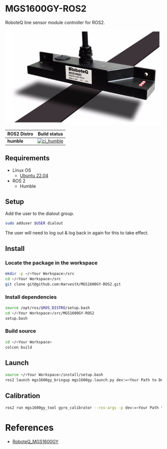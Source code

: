 # MGS1600GY-ROS2
RoboteQ line sensor module controller for ROS2.

![Image](./media/MGS1600GY.png)


| ROS2 Distro  | Build status                                                                                                                                                                           |
| ------------ | -------------------------------------------------------------------------------------------------------------------------------------------------------------------------------------- |
| **humble**   | [![ci_humble](https://github.com/HarvestX/MGS1600GY-ROS2/actions/workflows/ci_humble.yml/badge.svg)](https://github.com/HarvestX/MGS1600GY-ROS2/actions/workflows/ci_humble.yml)       |

## Requirements
- Linux OS
  - [Ubuntu 22.04](https://releases.ubuntu.com/22.04/)
- ROS 2
  - Humble

## Setup
Add the user to the dialout group.

```bash
sudo adduser $USER dialout
```

The user will need to log out & log back in again for this to take effect.

## Install
### Locate the package in the workspace
```bash
mkdir -p ~/<Your Workspace>/src
cd ~/<Your Workspace>/src
git clone git@github.com:HarvestX/MGS1600GY-ROS2.git
```

### Install dependencies
```bash
source /opt/ros/$ROS_DISTRO/setup.bash
cd ~/<Your Workspace>/src/MGS1600GY-ROS2
setup.bash
```

### Build source
```bash
cd ~/<Your Workspace>
colcon build
```

## Launch
```bash
source ~/<Your Workspace>/install/setup.bash
ros2 launch mgs1600gy_bringup mgs1600gy.launch.py dev:=<Your Path to Device>
```

## Calibration
```bash
ros2 run mgs1600gy_tool gyro_calibrator --ros-args -p dev:=<Your Path to Device>
```

# References
- [RoboteQ_MGS1600GY](https://www.roboteq.com/products/navigation-sensors/line-following-sensors/mgs1600cgy-magnetic-sensor-with-gyroscope-detail)
